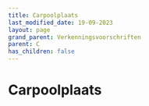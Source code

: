 ```yaml
---
title: Carpoolplaats
last_modified_date: 19-09-2023
layout: page
grand_parent: Verkenningsvoorschriften
parent: C
has_children: false
---
```


Carpoolplaats
=============

